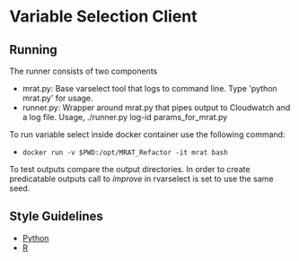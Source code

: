# Variable Selection Client

## Running

The runner consists of two components

- mrat.py: Base varselect tool that logs to command line. Type 'python mrat.py' for usage.
- runner.py: Wrapper around mrat.py that pipes output to Cloudwatch and a log file. Usage, ./runner.py log-id params_for_mrat.py

To run variable select inside docker container use the following command:

* `docker run -v $PWD:/opt/MRAT_Refactor -it mrat bash`

To test outputs compare the output directories. In order to create predicatable outputs call to *improve* in rvarselect is set to 
use the same seed.

## Style Guidelines
- [Python](https://www.python.org/dev/peps/pep-0008/)
- [R](https://google.github.io/styleguide/Rguide.xml)
